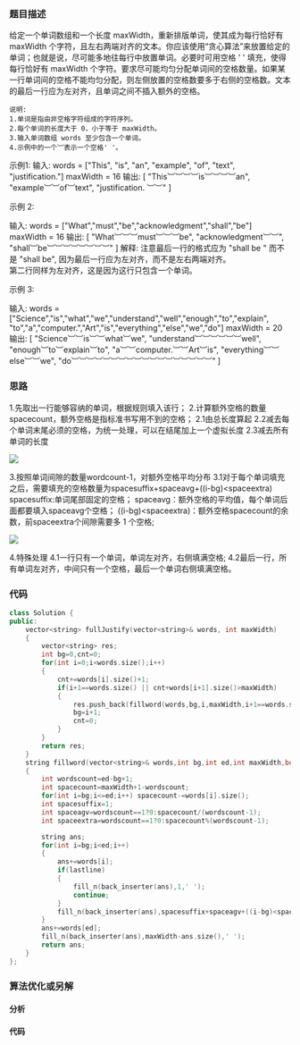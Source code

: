 ### 题目描述

给定一个单词数组和一个长度 maxWidth，重新排版单词，使其成为每行恰好有 maxWidth 个字符，且左右两端对齐的文本。你应该使用“贪心算法”来放置给定的单词；也就是说，尽可能多地往每行中放置单词。必要时可用空格 ' ' 填充，使得每行恰好有 maxWidth 个字符。要求尽可能均匀分配单词间的空格数量。如果某一行单词间的空格不能均匀分配，则左侧放置的空格数要多于右侧的空格数。文本的最后一行应为左对齐，且单词之间不插入额外的空格。


	说明:
	1.单词是指由非空格字符组成的字符序列。
	2.每个单词的长度大于 0，小于等于 maxWidth。
	3.输入单词数组 words 至少包含一个单词。
	4.示例中的一个︺表示一个空格' '。

示例1:
输入:
words = ["This", "is", "an", "example", "of", "text", "justification."]
maxWidth = 16
输出:
[
   "This︺︺︺︺is︺︺︺︺an",
   "example︺︺of︺text",
   "justification. ︺︺"
]


示例 2:

输入:
words = ["What","must","be","acknowledgment","shall","be"]
maxWidth = 16
输出:
[
  "What︺︺︺must︺︺︺be",
  "acknowledgment︺︺",
  "shall︺be︺︺︺︺︺︺︺︺"
]
解释: 注意最后一行的格式应为 "shall be    " 而不是 "shall     be",
     因为最后一行应为左对齐，而不是左右两端对齐。       
     第二行同样为左对齐，这是因为这行只包含一个单词。


示例 3:

输入:
words = ["Science","is","what","we","understand","well","enough","to","explain",
         "to","a","computer.","Art","is","everything","else","we","do"]
maxWidth = 20
输出:
[
  "Science︺︺is︺︺what︺we",
  "understand︺︺︺︺︺︺well",
  "enough︺to︺explain︺to",
  "a︺︺computer.︺︺Art︺is",
  "everything︺︺else︺︺we",
  "do︺︺︺︺︺︺︺︺︺︺︺︺︺︺︺︺︺︺"
]

### 思路

1.先取出一行能够容纳的单词，根据规则填入该行；
2.计算额外空格的数量spacecount，额外空格是指标准书写用不到的空格；
	2.1由总长度算起
	2.2减去每个单词末尾必须的空格，为统一处理，可以在结尾加上一个虚拟长度
	2.3减去所有单词的长度

![](D:\github\Leetcode\字符串\68.文本左右对齐（1）.png)

3.按照单词间隙的数量wordcount-1，对额外空格平均分布
	3.1对于每个单词填充之后，需要填充的空格数量为spacesuffix+spaceavg+((i-bg)<spaceextra)
		spacesuffix:单词尾部固定的空格；
		spaceavg：额外空格的平均值，每个单词后面都要填入spaceavg个空格；
		((i-bg)<spaceextra)：额外空格spacecount的余数，前spaceextra个间隙需要多 1 个空格;

![](D:\github\Leetcode\字符串\68.文本左右对齐（2）.png)

4.特殊处理
	4.1一行只有一个单词，单词左对齐，右侧填满空格;
	4.2最后一行，所有单词左对齐，中间只有一个空格，最后一个单词右侧填满空格。

### 代码

```c++
class Solution {
public:
    vector<string> fullJustify(vector<string>& words, int maxWidth) 
    {
        vector<string> res;
        int bg=0,cnt=0;
        for(int i=0;i<words.size();i++)
        {
            cnt+=words[i].size()+1;
            if(i+1==words.size() || cnt+words[i+1].size()>maxWidth)
            {
                res.push_back(fillword(words,bg,i,maxWidth,i+1==words.size()));
                bg=i+1;
                cnt=0;
            }
        }
        return res;
    }
    string fillword(vector<string>& words,int bg,int ed,int maxWidth,bool lastline)
    {
        int wordscount=ed-bg+1;
        int spacecount=maxWidth+1-wordscount;
        for(int i=bg;i<=ed;i++) spacecount-=words[i].size();
        int spacesuffix=1;
        int spaceagv=wordscount==1?0:spacecount/(wordscount-1);
        int spaceextra=wordscount==1?0:spacecount%(wordscount-1);

        string ans;
        for(int i=bg;i<ed;i++)
        {
            ans+=words[i];
            if(lastline)
            {
                fill_n(back_inserter(ans),1,' ');
                continue;
            }
            fill_n(back_inserter(ans),spacesuffix+spaceagv+((i-bg)<spaceextra),' ');
        }
        ans+=words[ed];
        fill_n(back_inserter(ans),maxWidth-ans.size(),' ');
        return ans;
    }
};
```

### 算法优化或另解

#### 分析

#### 代码

```c++

```

